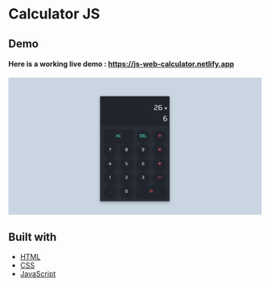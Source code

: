 # Calculator JS

## Demo
#### Here is a working live demo : https://js-web-calculator.netlify.app

![Live-site-screenshot](SS1.png)

## Built with 

- [HTML](https://developer.mozilla.org/en-US/docs/Web/HTML)
- [CSS](https://developer.mozilla.org/en-US/docs/Web/CSS)
- [JavaScript](https://developer.mozilla.org/en-US/docs/Web/javascript)
